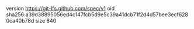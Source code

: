 version https://git-lfs.github.com/spec/v1
oid sha256:a39d38895056ed4c147fcb5d9e5c39a41dcb71f2d4d57bee3ecf6280ca40b78d
size 840
